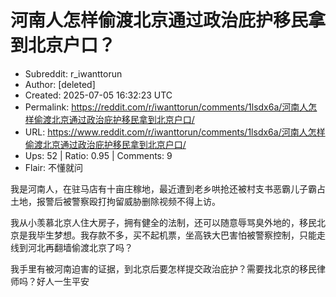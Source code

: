# 河南人怎样偷渡北京通过政治庇护移民拿到北京户口？

- Subreddit: r_iwanttorun
- Author: [deleted]
- Created: 2025-07-05 16:32:23 UTC
- Permalink: https://reddit.com/r/iwanttorun/comments/1lsdx6a/河南人怎样偷渡北京通过政治庇护移民拿到北京户口/
- URL: https://www.reddit.com/r/iwanttorun/comments/1lsdx6a/河南人怎样偷渡北京通过政治庇护移民拿到北京户口/
- Ups: 52 | Ratio: 0.95 | Comments: 9
- Flair: 不懂就问


我是河南人，在驻马店有十亩庄稼地，最近遭到老乡哄抢还被村支书恶霸儿子霸占土地，报警后被警察殴打拘留威胁删除视频不得上访。

我从小羡慕北京人住大房子，拥有健全的法制，还可以随意辱骂臭外地的，移民北京是我毕生梦想。我存款不多，买不起机票，坐高铁大巴害怕被警察控制，只能走线到河北再翻墙偷渡北京了吗？

我手里有被河南迫害的证据，到北京后要怎样提交政治庇护？需要找北京的移民律师吗？好人一生平安

